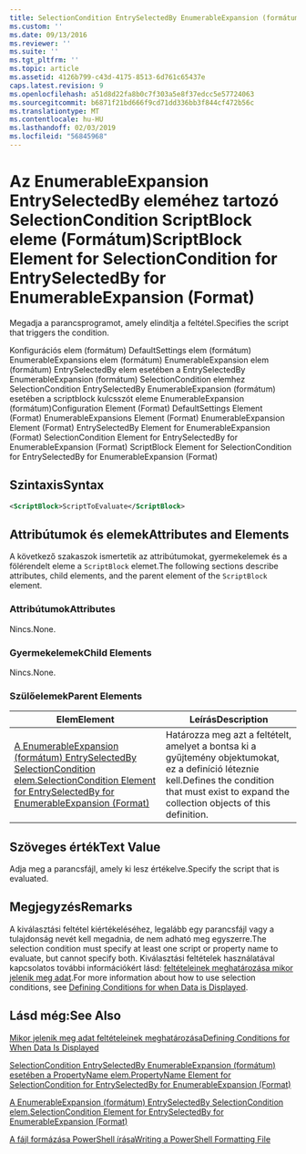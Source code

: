 ```yaml
---
title: SelectionCondition EntrySelectedBy EnumerableExpansion (formátum) esetében a scriptblock kulcsszót eleme |} A Microsoft Docs
ms.custom: ''
ms.date: 09/13/2016
ms.reviewer: ''
ms.suite: ''
ms.tgt_pltfrm: ''
ms.topic: article
ms.assetid: 4126b799-c43d-4175-8513-6d761c65437e
caps.latest.revision: 9
ms.openlocfilehash: a51d8d22fa8b0c7f303a5e8f37edcc5e57724063
ms.sourcegitcommit: b6871f21bd666f9cd71dd336bb3f844cf472b56c
ms.translationtype: MT
ms.contentlocale: hu-HU
ms.lasthandoff: 02/03/2019
ms.locfileid: "56845968"
---
```

# <a name="scriptblock-element-for-selectioncondition-for-entryselectedby-for-enumerableexpansion-format"></a><span data-ttu-id="a70b2-102">Az EnumerableExpansion EntrySelectedBy eleméhez tartozó SelectionCondition ScriptBlock eleme (Formátum)</span><span class="sxs-lookup"><span data-stu-id="a70b2-102">ScriptBlock Element for SelectionCondition for EntrySelectedBy for EnumerableExpansion (Format)</span></span>

<span data-ttu-id="a70b2-103">Megadja a parancsprogramot, amely elindítja a feltétel.</span><span class="sxs-lookup"><span data-stu-id="a70b2-103">Specifies the script that triggers the condition.</span></span>

<span data-ttu-id="a70b2-104">Konfigurációs elem (formátum) DefaultSettings elem (formátum) EnumerableExpansions elem (formátum) EnumerableExpansion elem (formátum) EntrySelectedBy elem esetében a EntrySelectedBy EnumerableExpansion (formátum) SelectionCondition elemhez SelectionCondition EntrySelectedBy EnumerableExpansion (formátum) esetében a scriptblock kulcsszót eleme EnumerableExpansion (formátum)</span><span class="sxs-lookup"><span data-stu-id="a70b2-104">Configuration Element (Format) DefaultSettings Element (Format) EnumerableExpansions Element (Format) EnumerableExpansion Element (Format) EntrySelectedBy Element for EnumerableExpansion (Format) SelectionCondition Element for EntrySelectedBy for EnumerableExpansion (Format) ScriptBlock Element for SelectionCondition for EntrySelectedBy for EnumerableExpansion (Format)</span></span>

## <a name="syntax"></a><span data-ttu-id="a70b2-105">Szintaxis</span><span class="sxs-lookup"><span data-stu-id="a70b2-105">Syntax</span></span>

```xml
<ScriptBlock>ScriptToEvaluate</ScriptBlock>
```

## <a name="attributes-and-elements"></a><span data-ttu-id="a70b2-106">Attribútumok és elemek</span><span class="sxs-lookup"><span data-stu-id="a70b2-106">Attributes and Elements</span></span>

<span data-ttu-id="a70b2-107">A következő szakaszok ismertetik az attribútumokat, gyermekelemek és a fölérendelt eleme a `ScriptBlock` elemet.</span><span class="sxs-lookup"><span data-stu-id="a70b2-107">The following sections describe attributes, child elements, and the parent element of the `ScriptBlock` element.</span></span>

### <a name="attributes"></a><span data-ttu-id="a70b2-108">Attribútumok</span><span class="sxs-lookup"><span data-stu-id="a70b2-108">Attributes</span></span>

<span data-ttu-id="a70b2-109">Nincs.</span><span class="sxs-lookup"><span data-stu-id="a70b2-109">None.</span></span>

### <a name="child-elements"></a><span data-ttu-id="a70b2-110">Gyermekelemek</span><span class="sxs-lookup"><span data-stu-id="a70b2-110">Child Elements</span></span>

<span data-ttu-id="a70b2-111">Nincs.</span><span class="sxs-lookup"><span data-stu-id="a70b2-111">None.</span></span>

### <a name="parent-elements"></a><span data-ttu-id="a70b2-112">Szülőelemek</span><span class="sxs-lookup"><span data-stu-id="a70b2-112">Parent Elements</span></span>

|<span data-ttu-id="a70b2-113">Elem</span><span class="sxs-lookup"><span data-stu-id="a70b2-113">Element</span></span>|<span data-ttu-id="a70b2-114">Leírás</span><span class="sxs-lookup"><span data-stu-id="a70b2-114">Description</span></span>|
|-------------|-----------------|
|[<span data-ttu-id="a70b2-115">A EnumerableExpansion (formátum) EntrySelectedBy SelectionCondition elem.</span><span class="sxs-lookup"><span data-stu-id="a70b2-115">SelectionCondition Element for EntrySelectedBy for EnumerableExpansion (Format)</span></span>](./selectioncondition-element-for-entryselectedby-for-enumerableexpansion-format.md)|<span data-ttu-id="a70b2-116">Határozza meg azt a feltételt, amelyet a bontsa ki a gyűjtemény objektumokat, ez a definíció léteznie kell.</span><span class="sxs-lookup"><span data-stu-id="a70b2-116">Defines the condition that must exist to expand the collection objects of this definition.</span></span>|

## <a name="text-value"></a><span data-ttu-id="a70b2-117">Szöveges érték</span><span class="sxs-lookup"><span data-stu-id="a70b2-117">Text Value</span></span>

<span data-ttu-id="a70b2-118">Adja meg a parancsfájl, amely ki lesz értékelve.</span><span class="sxs-lookup"><span data-stu-id="a70b2-118">Specify the script that is evaluated.</span></span>

## <a name="remarks"></a><span data-ttu-id="a70b2-119">Megjegyzés</span><span class="sxs-lookup"><span data-stu-id="a70b2-119">Remarks</span></span>

<span data-ttu-id="a70b2-120">A kiválasztási feltétel kiértékeléséhez, legalább egy parancsfájl vagy a tulajdonság nevét kell megadnia, de nem adható meg egyszerre.</span><span class="sxs-lookup"><span data-stu-id="a70b2-120">The selection condition must specify at least one script or property name to evaluate, but cannot specify both.</span></span> <span data-ttu-id="a70b2-121">Kiválasztási feltételek használatával kapcsolatos további információkért lásd: [feltételeinek meghatározása mikor jelenik meg adat](./defining-conditions-for-displaying-data.md).</span><span class="sxs-lookup"><span data-stu-id="a70b2-121">For more information about how to use selection conditions, see [Defining Conditions for when Data is Displayed](./defining-conditions-for-displaying-data.md).</span></span>

## <a name="see-also"></a><span data-ttu-id="a70b2-122">Lásd még:</span><span class="sxs-lookup"><span data-stu-id="a70b2-122">See Also</span></span>

[<span data-ttu-id="a70b2-123">Mikor jelenik meg adat feltételeinek meghatározása</span><span class="sxs-lookup"><span data-stu-id="a70b2-123">Defining Conditions for When Data Is Displayed</span></span>](./defining-conditions-for-displaying-data.md)

[<span data-ttu-id="a70b2-124">SelectionCondition EntrySelectedBy EnumerableExpansion (formátum) esetében a PropertyName elem.</span><span class="sxs-lookup"><span data-stu-id="a70b2-124">PropertyName Element for SelectionCondition for EntrySelectedBy for EnumerableExpansion (Format)</span></span>](./propertyname-element-for-selectioncondition-for-entryselectedby-for-enumerableexpansion-format.md)

[<span data-ttu-id="a70b2-125">A EnumerableExpansion (formátum) EntrySelectedBy SelectionCondition elem.</span><span class="sxs-lookup"><span data-stu-id="a70b2-125">SelectionCondition Element for EntrySelectedBy for EnumerableExpansion (Format)</span></span>](./selectioncondition-element-for-entryselectedby-for-enumerableexpansion-format.md)

[<span data-ttu-id="a70b2-126">A fájl formázása PowerShell írása</span><span class="sxs-lookup"><span data-stu-id="a70b2-126">Writing a PowerShell Formatting File</span></span>](./writing-a-powershell-formatting-file.md)
